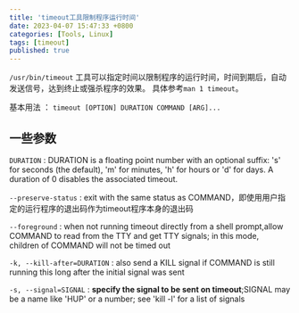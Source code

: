 ```yaml
---
title: 'timeout工具限制程序运行时间'
date: 2023-04-07 15:47:33 +0800
categories: [Tools, Linux]
tags: [timeout]
published: true
---
```



`/usr/bin/timeout` 工具可以指定时间以限制程序的运行时间，时间到期后，自动发送信号，达到终止或强杀程序的效果。
具体参考`man 1 timeout`。

基本用法 ： `timeout [OPTION] DURATION COMMAND [ARG]...`



## 一些参数

`DURATION`
: DURATION is a floating point number with an optional suffix: 's' for seconds (the default), 
'm' for minutes, 'h' for hours or 'd' for days.  A duration of 0 disables the associated timeout.

`--preserve-status`
: exit with the same status as COMMAND，即使用用户指定的运行程序的退出码作为timeout程序本身的退出码


`--foreground`
: when not running timeout directly from a shell prompt,allow COMMAND to read from the TTY and get TTY signals; in this mode, children of COMMAND will not be timed out

`-k, --kill-after=DURATION`
: also send a KILL signal if COMMAND is still running this long after the initial signal was sent

`-s, --signal=SIGNAL`
: **specify the signal to be sent on timeout**;SIGNAL may be a name like 'HUP' or a number; see 'kill -l' for a list of signals

